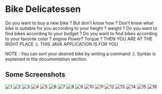 # Bike Delicatessen
Do you want to buy a new bike ? 
But don't know how ?
Don't know what bike is suitable for you according to your height ? weight ?
Do you want to find bikes according to your budget ? 
Do you want to find bikes according to your favorite color ? engine Power? Torque ? 
THEN YOU ARE AT THE RIGHT PLACE :). THIS JAVA APPLICATION IS FOR YOU

NOTE : You can sort your desired bike by writing a command :). Syntax is explained in the documentation section.

## Some Screenshots

![1](https://user-images.githubusercontent.com/64036703/126551657-6c794cad-f49f-4963-9b42-abbc1cc45a3f.png)
![2](https://user-images.githubusercontent.com/64036703/126551662-ce4c5189-8c3e-4d2c-80dd-b4a5d40e9f9f.png)
![3](https://user-images.githubusercontent.com/64036703/126551665-808f8cc1-40be-4efc-9536-cf17bb5f6e2c.png)
![4](https://user-images.githubusercontent.com/64036703/126551666-f759eec7-16da-4968-b1b3-0dd4ebf0c150.png)
![5](https://user-images.githubusercontent.com/64036703/126551667-d8f999e2-ae40-492c-9e15-ce64d3f3ae4c.png)
![6](https://user-images.githubusercontent.com/64036703/126551668-8b4a8158-ce74-477e-98ba-41edae909bfc.png)
![7](https://user-images.githubusercontent.com/64036703/126551672-2ee6a9af-d0f4-4f3e-b4bb-b5ef7a1e8019.png)
![8](https://user-images.githubusercontent.com/64036703/126551674-0bbc6b27-7867-4084-bb9f-db80b5b1ebb2.png)
![9](https://user-images.githubusercontent.com/64036703/126551677-cf66d908-a6cc-41aa-ae1c-914ba2e4e976.png)
![10](https://user-images.githubusercontent.com/64036703/126551678-d1cda707-7066-4cec-8843-375a9403dd8b.png)
![11](https://user-images.githubusercontent.com/64036703/126551681-3a0e92c5-5ca5-4591-8367-d76f3c62a2d1.png)
![12](https://user-images.githubusercontent.com/64036703/126551683-86c7893b-745a-44fd-9af0-68bb6e65ed9b.png)
![13](https://user-images.githubusercontent.com/64036703/126551684-18364997-76a5-46fa-8bec-8aa593eb1098.png)
![14](https://user-images.githubusercontent.com/64036703/126551687-fdf87f59-3828-4d11-81f0-5dbaf887ef1d.png)
![15](https://user-images.githubusercontent.com/64036703/126551689-f7ef7941-24c6-45e6-a7a9-7e8c056cce92.png)
![16](https://user-images.githubusercontent.com/64036703/126551691-1f9010cd-7363-4986-93c4-1fa5ba89549c.png)
